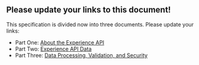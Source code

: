 ## Please update your links to this document!

This specification is divided now into three documents. Please update your links:

*   Part One:   [About the Experience API](./xAPI-About.md#part-one-about-the-experience-api)
*   Part Two:   [Experience API Data](./xAPI-Data.md#part-two-experience-api-data)
*   Part Three: [Data Processing, Validation, and Security](./xAPI-Communication.md#part-three-data-processing-validation-and-security)